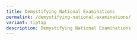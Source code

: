 ```yaml
---
title: Demystifying National Examinations
permalink: /demystifying-national-examinations/
variant: tiptap
description: Demystifying National Examinations
---
```

